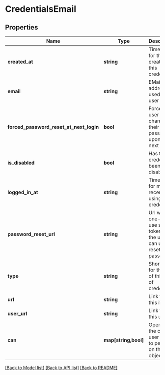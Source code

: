 # CredentialsEmail

## Properties
Name | Type | Description | Notes
------------ | ------------- | ------------- | -------------
**created_at** | **string** | Timestamp for the creation of this credential | [optional] 
**email** | **string** | EMail address used for user login | [optional] 
**forced_password_reset_at_next_login** | **bool** | Force the user to change their password upon their next login | [optional] 
**is_disabled** | **bool** | Has this credential been disabled? | [optional] 
**logged_in_at** | **string** | Timestamp for most recent login using credential | [optional] 
**password_reset_url** | **string** | Url with one-time use secret token that the user can use to reset password | [optional] 
**type** | **string** | Short name for the type of this kind of credential | [optional] 
**url** | **string** | Link to get this item | [optional] 
**user_url** | **string** | Link to get this user | [optional] 
**can** | **map[string,bool]** | Operations the current user is able to perform on this object | [optional] 

[[Back to Model list]](../README.md#documentation-for-models) [[Back to API list]](../README.md#documentation-for-api-endpoints) [[Back to README]](../README.md)


